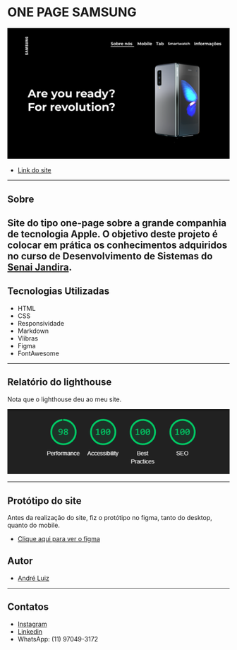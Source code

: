 # ONE PAGE SAMSUNG

![](./img/Home.png)
- [Link do site](https://fernandoleonid.github.io/one-page-2022/ds1t-b/andreLuiz/index.html)

---
## Sobre

Site do tipo one-page sobre a grande companhia de tecnologia Apple. 
O objetivo deste projeto é colocar em prática os conhecimentos adquiridos no curso de Desenvolvimento de Sistemas do [Senai Jandira](https://jandira.sp.senai.br/). 
---
## Tecnologias Utilizadas

- HTML
- CSS
- Responsividade
- Markdown
- Vlibras 
- Figma
- FontAwesome
---
## Relatório do lighthouse

Nota que o lighthouse deu ao meu site. 

![](./img/lighthouse.png)

---
## Protótipo do site 

Antes da realização do site, fiz o protótipo no figma, tanto do desktop, quanto do mobile.

- [Clique aqui para ver o figma](https://www.figma.com/file/2YiqCnZb1wCcKDNVoVPBSt/Samsung-One-Page?node-id=0%3A1&t=UKdNqGn6pJ6QeFCR-0)

## Autor
- [André Luiz](https://github.com/AndreLuisConstantino)

---
## Contatos
- [Instagram](https://www.instagram.com/andreluisconstanino/)
- [Linkedin](https://www.linkedin.com/in/andré-luiz-constantino-4b779124a/)
- WhatsApp: (11) 97049-3172

